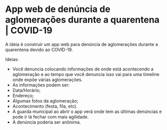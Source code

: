 # App web de denúncia de aglomerações durante a quarentena | COVID-19

A ideia é construir um app web para denúncia de aglomerações durante a quarentena devido ao COVID-19.

Ideias:

- Você denuncia colocando informações de onde está acontecendo a aglomeração e ao tempo que você denuncia isso vai para uma timeline onde expõe várias aglomerações.
- As informações podem ser:
- Data/Horário;
- Endereço;
- Algumas fotos da aglomeração;
- Acontecimento (festa, fila, etc).
- A guarda municipal ao abrir o app verá onde tem as últimas denúncias e pode ir lá fechar com mais agilidade.
- A denúncia poderia ser anônima.
